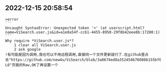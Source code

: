 ## 2022-12-15 20:58:54 
    >error 
    ```
    Uncaught SyntaxError: Unexpected token '<' (at userscript.html?name=ViSearch.user.js&id=a1e8a54f-ccb1-4455-8950-29f8b42eee8b:17200:1)
    ```
    Why require *ViSearch.user.js*?
        1 clear all ViSearch.user.js
        2 ask google
    !有可能是因为调用,我也可以不用远程调用,直接同一个文件更新就行了.在github里点击"https://github.com/new4u/ViSearch/blob/3a8674ed8a352454b76088b155bf03eb2fa8cbeb/Debug/ViSearchDebug.user.js#L1-L6"页面的Raw,OK了再设置一个